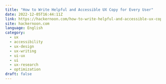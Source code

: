 ```yaml
---
title: "How to Write Helpful and Accessible UX Copy for Every User"
date: 2022-12-05T16:44:11Z
link: https://hackernoon.com/how-to-write-helpful-and-accessible-ux-copy-for-every-user?source=rss&utm_medium=RSS&utm_source=news.12bit.vn
site: hackernoon.com
language: English
category:
  - ux
  - accessibility
  - ux-design
  - ux-writing
  - ui-ux
  - ui
  - ux-research
  - optimization
draft: false
---
```

